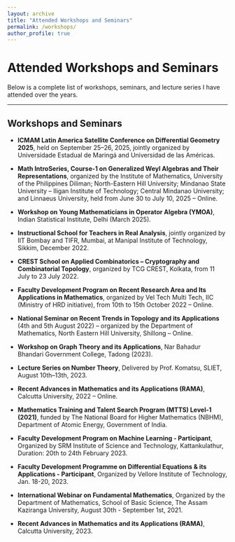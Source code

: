 ```yaml
---
layout: archive
title: "Attended Workshops and Seminars"
permalink: /workshops/
author_profile: true
---
```

# Attended Workshops and Seminars

Below is a complete list of workshops, seminars, and lecture series I have attended over the years.

---

## Workshops and Seminars

- **ICMAM Latin America Satellite Conference on Differential Geometry 2025**, held on September 25–26, 2025, jointly organized by Universidade Estadual de Maringá and Universidad de las Américas.

- **Math IntroSeries, Course-1 on Generalized Weyl Algebras and Their Representations**, organized by the Institute of Mathematics, University of the Philippines Diliman; North-Eastern Hill University; Mindanao State University – Iligan Institute of Technology; Central Mindanao University; and Linnaeus University, held from June 30 to July 10, 2025 – Online.

- **Workshop on Young Mathematicians in Operator Algebra (YMOA)**, Indian Statistical Institute, Delhi (March 2025).

- **Instructional School for Teachers in Real Analysis**, jointly organized by IIT Bombay and TIFR, Mumbai, at Manipal Institute of Technology, Sikkim, December 2022.

- **CREST School on Applied Combinatorics – Cryptography and Combinatorial Topology**, organized by TCG CREST, Kolkata, from 11 July to 23 July 2022.

- **Faculty Development Program on Recent Research Area and Its Applications in Mathematics**, organized by Vel Tech Multi Tech, IIC (Ministry of HRD initiative), from 10th to 15th October 2022 – Online.

- **National Seminar on Recent Trends in Topology and its Applications** (4th and 5th August 2022) – organized by the Department of Mathematics, North Eastern Hill University, Shillong – Online.

- **Workshop on Graph Theory and its Applications**, Nar Bahadur Bhandari Government College, Tadong (2023).

- **Lecture Series on Number Theory**, Delivered by Prof. Komatsu, SLIET, August 10th–13th, 2023.

- **Recent Advances in Mathematics and its Applications (RAMA)**, Calcutta University, 2022 – Online.

- **Mathematics Training and Talent Search Program (MTTS) Level-1 (2021)**, funded by The National Board for Higher Mathematics (NBHM), Department of Atomic Energy, Government of India.

- **Faculty Development Program on Machine Learning - Participant**, Organized by SRM Institute of Science and Technology, Kattankulathur, Duration: 20th to 24th February 2023.

- **Faculty Development Programme on Differential Equations & its Applications - Participant**, Organized by Vellore Institute of Technology, Jan. 18-20, 2023.

- **International Webinar on Fundamental Mathematics**, Organized by the Department of Mathematics, School of Basic Science, The Assam Kaziranga University, August 30th - September 1st, 2021.

- **Recent Advances in Mathematics and its Applications (RAMA)**, Calcutta University, 2023.
